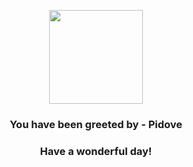 <p align="center">
    <img src="https://raw.githubusercontent.com/PokeAPI/sprites/master/sprites/pokemon/519.png" width="150" height="150">
</p>
<h3 align="center">You have been greeted by - <b>Pidove</b></h3>
<h3 align="center">Have a wonderful day!</h3>
